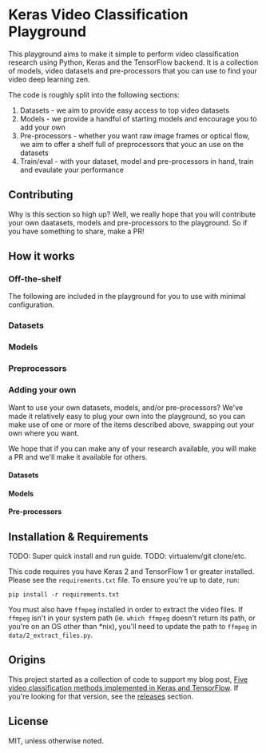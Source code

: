 # Keras Video Classification Playground

This playground aims to make it simple to perform video classification research using Python, Keras and the TensorFlow backend. It is a collection of models, video datasets and pre-processors that you can use to find your video deep learning zen.

The code is roughly split into the following sections:

1. Datasets - we aim to provide easy access to top video datasets
2. Models - we provide a handful of starting models and encourage you to add your own
3. Pre-processors - whether you want raw image frames or optical flow, we aim to offer a shelf full of preprocessors that youc an use on the datasets
4. Train/eval - with your dataset, model and pre-processors in hand, train and evaulate your performance

## Contributing

Why is this section so high up? Well, we really hope that you will contribute your own daatasets, models and pre-processors to the playground. So if you have something to share, make a PR!

## How it works

### Off-the-shelf
The following are included in the playground for you to use with minimal configuration.

### Datasets

### Models

### Preprocessors


### Adding your own
Want to use your own datasets, models, and/or pre-processors? We've made it relatively easy to plug your own into the playground, so you can make use of one or more of the items described above, swapping out your own where you want.

We hope that if you can make any of your research available, you will make a PR and we'll make it available for others.

#### Datasets

#### Models

#### Pre-processors

## Installation & Requirements

TODO: Super quick install and run guide.
TODO: virtualenv/git clone/etc.

This code requires you have Keras 2 and TensorFlow 1 or greater installed. Please see the `requirements.txt` file. To ensure you're up to date, run:

`pip install -r requirements.txt`

You must also have `ffmpeg` installed in order to extract the video files. If `ffmpeg` isn't in your system path (ie. `which ffmpeg` doesn't return its path, or you're on an OS other than *nix), you'll need to update the path to `ffmpeg` in `data/2_extract_files.py`.

## Origins

This project started as a collection of code to support my blog post, [Five video classification methods implemented in Keras and TensorFlow](https://blog.coast.ai/five-video-classification-methods-implemented-in-keras-and-tensorflow-99cad29cc0b5). If you're looking for that version, see the [releases](https://github.com/harvitronix/five-video-classification-methods/releases/tag/v1.0) section.

## License

MIT, unless otherwise noted.
